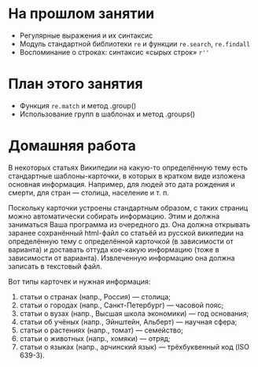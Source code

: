 # На прошлом занятии
* Регулярные выражения и их синтаксис
* Модуль стандартной библиотеки `re` и функции `re.search`, `re.findall`
* Воспоминание о строках: синтаксис «сырых строк» `r''`

# План этого занятия
* Функция `re.match` и метод .group()
* Использование групп в шаблонах и метод .groups()


# Домашняя работа
В некоторых статьях Википедии на какую-то определённую тему есть стандартные шаблоны-карточки, в которых в кратком виде изложена основная информация. Например, для людей это дата рождения и смерти, для стран — столица, население и т. п. 

Поскольку карточки устроены стандартным образом, с таких страниц можно автоматически собирать информацию. Этим и должна заниматься Ваша программа из очередного дз. Она должна открывать заранее сохранённый html-файл со статьёй из русской википедии на определённую тему с определённой карточкой (в зависимости от варианта) и доставать оттуда кое-какую информацию (тоже в зависимости от варианта). Извлеченную информацию она должна записать в текстовый файл.

Вот типы карточек и нужная информация:
1. статьи о странах (напр., Россия) — столица;
2. статьи о городах (напр., Санкт-Петербург) — часовой пояс;
3. статьи о вузах (напр., Высшая школа экономики) — год основания;
4. статьи об учёных (напр., Эйнштейн, Альберт) — научная сфера;
5. статьи о растениях (напр., томат) — семейство;
6. статьи о животных (напр., хомяки) — отряд;
7. статьи о языках (напр., арчинский язык) — трёхбуквенный код (ISO 639-3).